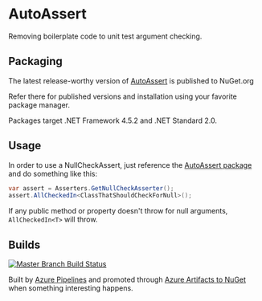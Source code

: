 # AutoAssert

Removing boilerplate code to unit test argument checking.

## Packaging

The latest release-worthy version of [AutoAssert](https://www.nuget.org/packages/AutoAssert) is published to NuGet.org

Refer there for published versions and installation using your favorite package manager.

Packages target .NET Framework 4.5.2 and .NET Standard 2.0.

## Usage

In order to use a NullCheckAssert, just reference the [AutoAssert package](https://www.nuget.org/packages/AutoAssert) and do something like this:

```csharp
var assert = Asserters.GetNullCheckAsserter();
assert.AllCheckedIn<ClassThatShouldCheckForNull>();
```

If any public method or property doesn't throw for null arguments, ```AllCheckedIn<T>``` will throw.

## Builds

[![Master Branch Build Status](https://dev.azure.com/simonwendel-public/builds/_apis/build/status/simonwendel.auto-assert?branchName=master)](https://dev.azure.com/simonwendel-public/builds/_build/latest?definitionId=4&branchName=master)

Built by [Azure Pipelines](https://dev.azure.com/simonwendel-public/builds/_build?definitionId=4&_a=summary) and promoted through [Azure Artifacts to NuGet](https://dev.azure.com/simonwendel-public/builds/_release?_a=releases&view=mine&definitionId=1) when something interesting happens.
